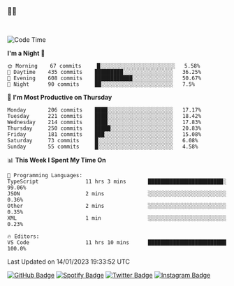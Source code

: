 ### 🤙🍺

<!-- <a href="https://github-readme-stats.vercel.app/api?username=hzak2xx&count_private=true&show_icons=true&theme=dracula">
  <img align="center" src="https://github-readme-stats.vercel.app/api?username=hzak2xx&count_private=true&show_icons=true&theme=dracula" />
</a>
</br> -->
</br>

<!--START_SECTION:waka-->
![Code Time](http://img.shields.io/badge/Code%20Time-2%2C110%20hrs-blue)

**I'm a Night 🦉** 

```text
🌞 Morning    67 commits     █░░░░░░░░░░░░░░░░░░░░░░░░   5.58% 
🌆 Daytime    435 commits    █████████░░░░░░░░░░░░░░░░   36.25% 
🌃 Evening    608 commits    ████████████░░░░░░░░░░░░░   50.67% 
🌙 Night      90 commits     ██░░░░░░░░░░░░░░░░░░░░░░░   7.5%

```
📅 **I'm Most Productive on Thursday** 

```text
Monday       206 commits    ████░░░░░░░░░░░░░░░░░░░░░   17.17% 
Tuesday      221 commits    ████░░░░░░░░░░░░░░░░░░░░░   18.42% 
Wednesday    214 commits    ████░░░░░░░░░░░░░░░░░░░░░   17.83% 
Thursday     250 commits    █████░░░░░░░░░░░░░░░░░░░░   20.83% 
Friday       181 commits    ███░░░░░░░░░░░░░░░░░░░░░░   15.08% 
Saturday     73 commits     █░░░░░░░░░░░░░░░░░░░░░░░░   6.08% 
Sunday       55 commits     █░░░░░░░░░░░░░░░░░░░░░░░░   4.58%

```


📊 **This Week I Spent My Time On** 

```text
💬 Programming Languages: 
TypeScript               11 hrs 3 mins       ████████████████████████░   99.06% 
JSON                     2 mins              ░░░░░░░░░░░░░░░░░░░░░░░░░   0.36% 
Other                    2 mins              ░░░░░░░░░░░░░░░░░░░░░░░░░   0.35% 
XML                      1 min               ░░░░░░░░░░░░░░░░░░░░░░░░░   0.23%

🔥 Editors: 
VS Code                  11 hrs 10 mins      █████████████████████████   100.0%

```


 Last Updated on 14/01/2023 19:33:52 UTC
<!--END_SECTION:waka-->

[![GitHub Badge](https://img.shields.io/badge/GitHub-100000?style=for-the-badge&logo=github&logoColor=white)](https://github.com/hzak2xx)
[![Spotify Badge](https://img.shields.io/badge/Spotify-1ED760?&style=for-the-badge&logo=spotify&logoColor=white)](https://open.spotify.com/user/uf90s6sbbh75a1mt44clkhkvf)
[![Twitter Badge](https://img.shields.io/badge/Twitter-1DA1F2?style=for-the-badge&logo=twitter&logoColor=white)](https://twitter.com/hzak2xx)
[![Instagram Badge](https://img.shields.io/badge/Instagram-E4405F?style=for-the-badge&logo=instagram&logoColor=white)](https://www.instagram.com/hzak2xx/)
